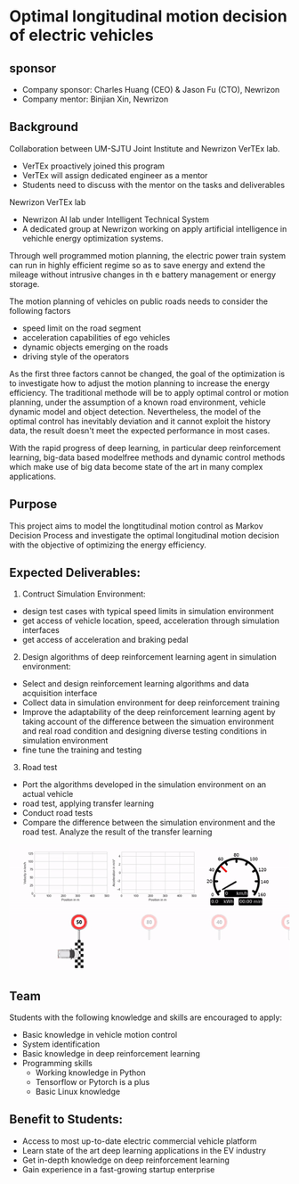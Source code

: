 <!-- pandoc program-en.md --pdf-engine=xelatex -o program-en.pdf -V CJKmainfont='Source Han Sans SC' --wrap=preserve -->
<!-- pandoc program-en.md -o program-en.docx -V CJKmainfont='Source Han Sans SC' --wrap=preserve --reference-doc='SAMPLE-proposal.docx' -->
<!-- ---
新能源车最优能效的纵向运动决策
... -->

<!-- markdownlint-disable-file MD013 -->

# Optimal longitudinal motion decision of electric vehicles

<!-- ## Application  -->

<!-- Vehicle energy optimization system -->
## sponsor

 - Company sponsor: Charles Huang (CEO) & Jason Fu (CTO), Newrizon
 - Company mentor: Binjian Xin, Newrizon


## Background

Collaboration between UM-SJTU Joint Institute and Newrizon VerTEx lab.

 - VerTEx proactively joined this program
 - VerTEx will assign dedicated engineer as a mentor
 - Students need to discuss with the mentor on the tasks and deliverables

Newrizon VerTEx lab
 - Newrizon AI lab under Intelligent Technical System
 - A dedicated group at Newrizon working on apply artificial intelligence in vehichle energy optimization systems.


Through well programmed motion planning, the electric power train system can run in highly efficient regime so as to save energy and extend the mileage without intrusive changes in th e battery management or energy storage.

The motion planning of vehicles on public roads needs to consider the following factors

- speed limit on the road segment
- acceleration capabilities of ego vehicles
- dynamic objects emerging on the roads
- driving style of the operators

As the first three factors cannot be changed, the goal of the optimization is to investigate how to adjust the motion planning to increase the energy efficiency. The traditional methode will be to apply optimal control or motion planning, under the assumption of a known road environment, vehicle dynamic model and object detection. Nevertheless, the model of the optimal control has inevitably deviation and it cannot exploit the history data, the result doesn't meet the expected performance in most cases.

With the rapid progress of deep learning, in particular deep reinforcement learning, big-data based modelfree methods and dynamic control methods which make use of big data become state of the art in many complex applications.

## Purpose 

This project aims to model the longtitudinal motion control as Markov Decision Process and investigate the optimal longitudinal motion decision with the objective of optimizing the energy efficiency.


## Expected Deliverables:

1. Contruct Simulation Environment:
  - design test cases with typical speed limits in simulation environment
  - get access of vehicle location, speed, acceleration through simulation interfaces
  - get access of acceleration and braking pedal
  
2. Design algorithms of deep reinforcement learning agent in simulation environment:
  - Select and design reinforcement learning algorithms and data acquisition interface
  - Collect data in simulation environment for deep reinforcement training
  - Improve the adaptability of the deep reinforcement learning agent by taking account of the difference between the simuation environment and real road condition and designing diverse testing conditions in simulation environment
  - fine tune the training and testing

3. Road test
  - Port the algorithms developed in the simulation environment on an actual vehicle
  - road test, applying transfer learning
  - Conduct road tests
  - Compare the difference between the simulation environment and the road test. Analyze the result of the transfer learning

![](fig/trained_agent.gif)

## Team

Students with the following knowledge and skills are encouraged to apply:

- Basic knowledge in vehicle motion control 
- System identification
- Basic knowledge in deep reinforcement learning
- Programming skills
  - Working knowledge in Python
  - Tensorflow or Pytorch is a plus
  - Basic Linux knowledge

## Benefit to Students:

- Access to most up-to-date electric commercial vehicle platform
- Learn state of the art deep learning applications in the EV industry 
- Get in-depth knowledge on deep reinforcement learning
- Gain experience in a fast-growing startup enterprise 
